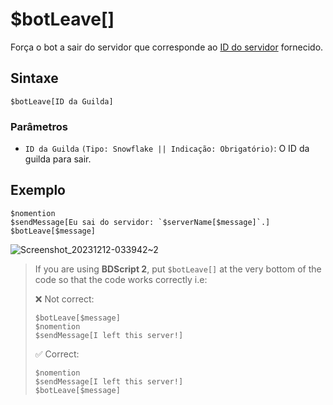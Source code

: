 # $botLeave[]
Força o bot a sair do servidor que corresponde ao [ID do servidor](https://support.discord.com/hc/en-us/articles/206346498-Where-can-I-find-my-User-Server-Message-ID) fornecido.

## Sintaxe
```
$botLeave[ID da Guilda]
````

### Parâmetros 
- `ID da Guilda` `(Tipo: Snowflake || Indicação: Obrigatório)`: O ID da guilda para sair.

## Exemplo
```
$nomention
$sendMessage[Eu sai do servidor: `$serverName[$message]`.]
$botLeave[$message]
```
![Screenshot_20231212-033942~2](https://github.com/Kemi-Rawr/bdfd-wiki/assets/111205130/d3d90acc-c7fd-4488-95d4-7fba9e416864)

> If you are using **BDScript 2**, put `$botLeave[]` at the very bottom of the code so that the code works correctly i.e:
> 
> ❌ Not correct:
> ```
> $botLeave[$message]
> $nomention
> $sendMessage[I left this server!]
> ```
>
> ✅ Correct:
> ```
> $nomention
> $sendMessage[I left this server!]
> $botLeave[$message]
> ```
